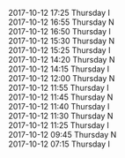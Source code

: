 2017-10-12 17:25 Thursday  I  
2017-10-12 16:55 Thursday  N  
2017-10-12 16:50 Thursday  I  
2017-10-12 15:30 Thursday  N  
2017-10-12 15:25 Thursday  I  
2017-10-12 14:20 Thursday  N  
2017-10-12 14:15 Thursday  I  
2017-10-12 12:00 Thursday  N  
2017-10-12 11:55 Thursday  I  
2017-10-12 11:45 Thursday  N  
2017-10-12 11:40 Thursday  I  
2017-10-12 11:30 Thursday  N  
2017-10-12 11:25 Thursday  I  
2017-10-12 09:45 Thursday  N  
2017-10-12 07:15 Thursday  I  
